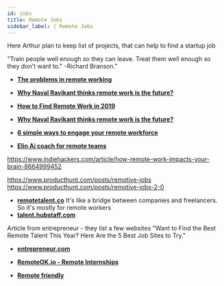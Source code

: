 ```yaml
---
id: jobs
title: Remote Jobs
sidebar_label: | Remote Jobs
---
```


Here Arthur plan to keep list of projects, that can help to find a startup job

"Train people well enough so they can leave. Treat them well enough so they don't want to."   -Richard Branson."




<!--


https://www.producthunt.com/posts/remote-circle

https://www.producthunt.com/posts/torre-remote

https://www.producthunt.com/posts/remote-job-lists

https://www.producthunt.com/posts/remote-jobseeker-s-handbook

https://hackernoon.com/leading-a-remote-team-and-being-a-digital-nomad-cautionary-tale-5088195d7cf0

https://github.com/lukasz-madon/awesome-remote-job

-->

<!-- https://hackernoon.com/23-time-tested-apps-to-manage-your-remote-software-development-team-8m3vj3zjk

- [**The problems in remote working**](https://medium.com/@rrhoover/the-problems-in-remote-working-1a6f165585d) -->

- [**The problems in remote working**](https://medium.com/@rrhoover/the-problems-in-remote-working-1a6f165585d)

- [**Why Naval Ravikant thinks remote work is the future?**](https://angel.co/blog/why-naval-ravikant-thinks-remote-work-is-the-future)

- [**How to Find Remote Work in 2019**](https://hackernoon.com/finding-remote-work-in-2019-7927932f7b9)
- [**Why Naval Ravikant thinks remote work is the future?**](https://angel.co/blog/why-naval-ravikant-thinks-remote-work-is-the-future)


- [**6 simple ways to engage your remote workforce**](https://medium.com/digitaladoption101/6-simple-ways-to-engage-your-remote-workforce-a525595a11e3)

- [**Elin Ai coach for remote teams**](https://www.producthunt.com/upcoming/elin-ai-coach-for-remote-teams)


https://www.indiehackers.com/article/how-remote-work-impacts-your-brain-8664999452


https://www.producthunt.com/posts/remotive-jobs
https://www.producthunt.com/posts/remotive-jobs-2-0


- [**remotetalent.co**](http://remotetalent.co/)
It's like a bridge between companies and freelancers. So it's mostly for remote workers
- [**talent.hubstaff.com**](https://talent.hubstaff.com/)



Article from entrepreneur - they list a few websites
"Want to Find the Best Remote Talent This Year? Here Are the 5 Best Job Sites to Try."
- [**entrepreneur.com**](https://www.entrepreneur.com/article/309994)



- [**RemoteOK.io - Remote Internships**](https://remoteok.io/)

- [**Remote friendly**](https://www.producthunt.com/posts/remote-friendly)


<!-- https://www.producthunt.com/posts/remote-tools-2-0

https://www.remote.tools/?ref=producthunt


https://www.producthunt.com/posts/juniorjobs-1

https://github.com/claeusdev?tab=repositories
https://medium.com/@claeusdev/remotegigs-why-though-378757a8c83d

https://codelabs.developers.google.com/codelabs/cloud-grpc/index.html?index=..%2F..index#0
https://developers.google.com/web/fundamentals/


https://www.producthunt.com/posts/6nomads

-->

